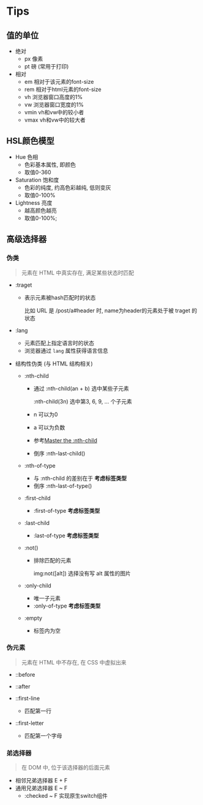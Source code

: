 # Tips

## 值的单位

- 绝对
  - px 像素
  - pt 磅 (常用于打印)
- 相对
  - em 相对于该元素的font-size
  - rem 相对于html元素的font-size
  - vh 浏览器窗口高度的1%
  - vw 浏览器窗口宽度的1%
  - vmin vh和vw中的较小者
  - vmax vh和vw中的较大者

## HSL颜色模型

- Hue 色相
  - 色彩基本属性, 即颜色
  - 取值0-360
- Saturation 饱和度
  - 色彩的纯度, 约高色彩越纯, 低则变灰
  - 取值0-100%
- Lightness 亮度
  - 越高颜色越亮
  - 取值0-100%;

## 高级选择器

### 伪类

> 元素在 HTML 中真实存在, 满足某些状态时匹配

- :traget 
  - 表示元素被hash匹配时的状态

     比如 URL 是 /post/a#header 时, name为header的元素处于被 traget 的状态

- :lang 

  - 元素匹配上指定语言时的状态
  - 浏览器通过 ``lang`` 属性获得语言信息

- 结构性伪类 (与 HTML 结构相关)

  - :nth-child

    - 通过 :nth-child(an + b) 选中某些子元素

      :nth-child(3n) 选中第3, 6, 9, ... 个子元素

    - n 可以为0

    - a 可以为负数

    - 参考[Master the :nth-child](http://nthmaster.com/)

    - 倒序 :nth-last-child()

  - :nth-of-type

    - 与 :nth-child 的差别在于 **考虑标签类型**
    - 倒序 :nth-last-of-type()

  - :first-child

    - :first-of-type **考虑标签类型**

  - :last-child

    - :last-of-type **考虑标签类型**

  - :not()

    - 排除匹配的元素

      img:not([alt]) 选择没有写 alt 属性的图片

  - :only-child

    - 唯一子元素
    - :only-of-type **考虑标签类型**

  - :empty

    - 标签内为空

### 伪元素 

> 元素在 HTML 中不存在, 在 CSS 中虚拟出来

- ::before
- ::after

- ::first-line
  - 匹配第一行
- ::first-letter
  - 匹配第一个字母

### 弟选择器

> 在 DOM 中, 位于该选择器的后面元素

- 相邻兄弟选择器 E + F
- 通用兄弟选择器 E ~ F
  - :checked ~ F 实现原生switch组件